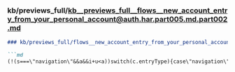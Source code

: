 ### kb/previews_full/kb__previews_full__flows__new_account_entry_from_your_personal_account@auth.har.part005.md.part002.md

```md
### kb/previews_full/flows__new_account_entry_from_your_personal_account@auth.har.part005.md (part 002)

```md
(!(s===\"navigation\"&&a&&i+u<a))switch(c.entryType){case\"navigation\":{yH(t,c,i);
```

```

```
